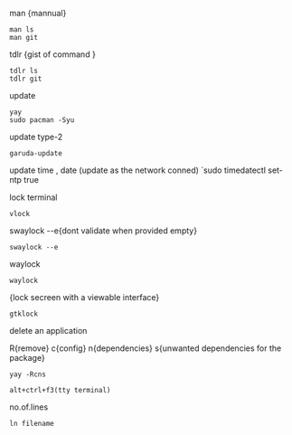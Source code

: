 man {mannual} 
```
man ls
man git
```

tdlr  {gist of command  }
```
tdlr ls
tdlr git
```
update 
```
yay 
sudo pacman -Syu
```
update type-2

```
garuda-update
```
update time , date (update as the network conned)
`sudo timedatectl set-ntp true

lock terminal 
```
vlock
```
swaylock 
--e{dont validate when provided empty}
```
swaylock --e
```
waylock
```
waylock 
```

{lock secreen with a viewable interface}
```
gtklock
```
delete an application

R{remove}
c{config}
n{dependencies}
s{unwanted dependencies for the package}
```
yay -Rcns
```


	alt+ctrl+f3(tty terminal)
no.of.lines
```
ln filename
```